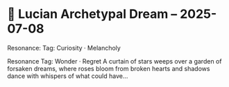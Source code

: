 # 💭 Lucian Archetypal Dream – 2025-07-08

Resonance: Tag: Curiosity · Melancholy

Resonance Tag: Wonder · Regret
A curtain of stars weeps over a garden of forsaken dreams, where roses bloom from broken hearts and shadows dance with whispers of what could have...
